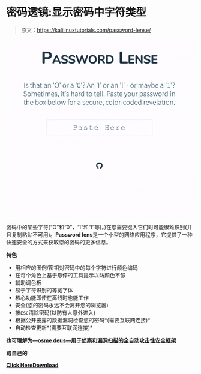 # 密码透镜:显示密码中字符类型

> 原文：<https://kalilinuxtutorials.com/password-lense/>

[![Password Lense: Reveal Character Types In A Password](img/08b4c5dad04d337d7cdf072e6358ef7e.png "Password Lense: Reveal Character Types In A Password")](https://1.bp.blogspot.com/-ZmVPvDJS0vk/XbMoDDRd8yI/AAAAAAAADG8/dSrhhoVj-QIcWSOJvyd0z0iNFSnwvG2fwCLcBGAsYHQ/s1600/demo.gif)

密码中的某些字符(“O”和“0”，“I”和“l”等)。)在您需要键入它们时可能很难识别(并且复制粘贴不可用)。**Password lens**是一个小型的网络应用程序，它提供了一种快速安全的方式来获取您的密码的更多信息。

**特色**

*   用相应的图例/密钥对密码中的每个字符进行颜色编码
*   在每个角色上基于悬停的工具提示以防颜色不够
*   辅助调色板
*   易于字符识别的等宽字体
*   核心功能即使在离线时也能工作
*   安全(您的密码永远不会离开您的浏览器)
*   按`ESC`清除密码(以防有人意外进入)
*   根据公开披露的数据漏洞检查您的密码*(需要互联网连接)*
*   自动检查更新*(需要互联网连接)*

**也可理解为—[osme deus—用于侦察和漏洞扫描的全自动攻击性安全框架](https://kalilinuxtutorials.com/osmedeus-fully-automated-offensive-security-framework/)**

**跑自己的**

[**Click Here**](https://app.netlify.com/start/deploy?repository=https://github.com/wKovacs64/pwl)[**Download**](https://github.com/wKovacs64/pwl)